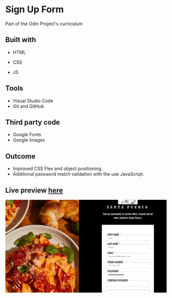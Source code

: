 # Sign Up Form
Part of the Odin Project's curriculum

## Built with
- HTML
* CSS
+ JS

## Tools
- Visual Studio Code
- Git and GitHub

## Third party code
- Google Fonts
- Google Images

## Outcome
 - Improved CSS Flex and object positioning.
 - Additional password match validation with the use JavaScript.


## Live preview [here](https://bonemuffin.github.io/PROJECT.Sign-Up-formOdin/signUpIndex.html)
![](/Media/page-preview.png)

